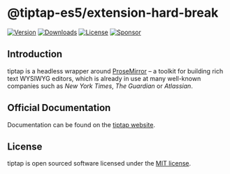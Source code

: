 # @tiptap-es5/extension-hard-break

[![Version](https://img.shields.io/npm/v/@tiptap-es5/extension-hard-break.svg?label=version)](https://www.npmjs.com/package/@tiptap-es5/extension-hard-break)
[![Downloads](https://img.shields.io/npm/dm/@tiptap-es5/extension-hard-break.svg)](https://npmcharts.com/compare/tiptap?minimal=true)
[![License](https://img.shields.io/npm/l/@tiptap-es5/extension-hard-break.svg)](https://www.npmjs.com/package/@tiptap-es5/extension-hard-break)
[![Sponsor](https://img.shields.io/static/v1?label=Sponsor&message=%E2%9D%A4&logo=GitHub)](https://github.com/sponsors/ueberdosis)

## Introduction

tiptap is a headless wrapper around [ProseMirror](https://ProseMirror.net) – a toolkit for building rich text WYSIWYG editors, which is already in use at many well-known companies such as _New York Times_, _The Guardian_ or _Atlassian_.

## Official Documentation

Documentation can be found on the [tiptap website](https://tiptap.dev).

## License

tiptap is open sourced software licensed under the [MIT license](https://github.com/ueberdosis/tiptap/blob/main/LICENSE.md).
